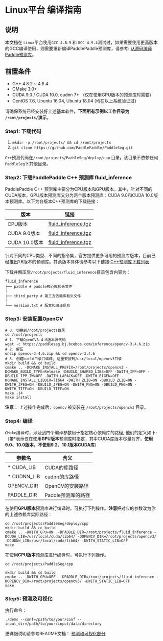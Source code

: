 # Linux平台 编译指南

## 说明
本文档在 `Linux`平台使用`GCC 4.8.5` 和 `GCC 4.9.4`测试过，如果需要使用更高版本的GCC编译使用，则需要重新编译PaddlePaddle预测库，请参考: [从源码编译Paddle预测库](https://www.paddlepaddle.org.cn/documentation/docs/zh/develop/advanced_usage/deploy/inference/build_and_install_lib_cn.html#id15)。

## 前置条件
* G++ 4.8.2 ~ 4.9.4
* CMake 3.0+
* CUDA 9.0 / CUDA 10.0, cudnn 7+ （仅在使用GPU版本的预测库时需要）
* CentOS 7.6, Ubuntu 16.04, Ubuntu 18.04 (均在以上系统验证过)

请确保系统已经安装好上述基本软件，**下面所有示例以工作目录为 `/root/projects/`演示**。

### Step1: 下载代码

1. `mkdir -p /root/projects/ && cd /root/projects`
2. `git clone https://github.com/PaddlePaddle/PaddleSeg.git`

`C++`预测代码在`/root/projects/PaddleSeg/deploy/cpp` 目录，该目录不依赖任何`PaddleSeg`下其他目录。


### Step2: 下载PaddlePaddle C++ 预测库 fluid_inference

PaddlePaddle C++ 预测库主要分为CPU版本和GPU版本。其中，针对不同的CUDA版本，GPU版本预测库又分为两个版本预测库：CUDA 9.0和CUDA 10.0版本预测库。以下为各版本C++预测库的下载链接：

|  版本   | 链接  |
|  ----  | ----  |
| CPU版本  | [fluid_inference.tgz](https://paddle-inference-lib.bj.bcebos.com/1.6.1-cpu-avx-mkl/fluid_inference.tgz) |
| CUDA 9.0版本  | [fluid_inference.tgz](https://paddle-inference-lib.bj.bcebos.com/1.6.1-gpu-cuda9-cudnn7-avx-mkl/fluid_inference.tgz) |
| CUDA 10.0版本  | [fluid_inference.tgz](https://paddle-inference-lib.bj.bcebos.com/1.6.1-gpu-cuda10-cudnn7-avx-mkl/fluid_inference.tgz) |


针对不同的CPU类型、不同的指令集，官方提供更多可用的预测库版本，目前已经推出1.6版本的预测库。其余版本具体请参考以下链接:[C++预测库下载列表](https://www.paddlepaddle.org.cn/documentation/docs/zh/develop/advanced_usage/deploy/inference/build_and_install_lib_cn.html)


下载并解压后`/root/projects/fluid_inference`目录包含内容为：
```
fluid_inference
├── paddle # paddle核心库和头文件
|
├── third_party # 第三方依赖库和头文件
|
└── version.txt # 版本和编译信息
```

### Step3: 安装配置OpenCV

```shell
# 0. 切换到/root/projects目录
cd /root/projects
# 1. 下载OpenCV3.4.6版本源代码
wget -c https://paddleseg.bj.bcebos.com/inference/opencv-3.4.6.zip
# 2. 解压
unzip opencv-3.4.6.zip && cd opencv-3.4.6
# 3. 创建build目录并编译, 这里安装到/usr/local/opencv3目录
mkdir build && cd build
cmake .. -DCMAKE_INSTALL_PREFIX=/root/projects/opencv3 -DCMAKE_BUILD_TYPE=Release -DBUILD_SHARED_LIBS=OFF -DWITH_IPP=OFF -DBUILD_IPP_IW=OFF -DWITH_LAPACK=OFF -DWITH_EIGEN=OFF -DCMAKE_INSTALL_LIBDIR=lib64 -DWITH_ZLIB=ON -DBUILD_ZLIB=ON -DWITH_JPEG=ON -DBUILD_JPEG=ON -DWITH_PNG=ON -DBUILD_PNG=ON -DWITH_TIFF=ON -DBUILD_TIFF=ON
make -j4
make install
```

**注意：** 上述操作完成后，`opencv` 被安装在 `/root/projects/opencv3` 目录。

### Step4: 编译

`CMake`编译时，涉及到四个编译参数用于指定核心依赖库的路径, 他们的定义如下:（带*表示仅在使用**GPU版本**预测库时指定，其中CUDA库版本尽量对齐，**使用9.0、10.0版本，不使用9.2、10.1版本CUDA库**）

|  参数名   | 含义  |
|  ----  | ----  |
| * CUDA_LIB  | CUDA的库路径 |
| * CUDNN_LIB | cudnn的库路径|
| OPENCV_DIR  | OpenCV的安装路径 |
| PADDLE_DIR | Paddle预测库的路径 |

在使用**GPU版本**预测库进行编译时，可执行下列操作。**注意**把对应的参数改为你的上述依赖库实际路径：

```shell
cd /root/projects/PaddleSeg/deploy/cpp
mkdir build && cd build
cmake .. -DWITH_GPU=ON  -DPADDLE_DIR=/root/projects/fluid_inference -DCUDA_LIB=/usr/local/cuda/lib64/ -DOPENCV_DIR=/root/projects/opencv3/ -DCUDNN_LIB=/usr/local/cuda/lib64/ -DWITH_STATIC_LIB=OFF
make
```

在使用**CPU版本**预测库进行编译时，可执行下列操作。
```shell
cd /root/projects/PaddleSeg/cpp

mkdir build && cd build
cmake .. -DWITH_GPU=OFF  -DPADDLE_DIR=/root/projects/fluid_inference -DOPENCV_DIR=/root/projects/opencv3/ -DWITH_STATIC_LIB=OFF
make
```

### Step5: 预测及可视化

执行命令：

```
./demo --conf=/path/to/your/conf --input_dir=/path/to/your/input/data/directory
```

更详细说明请参考README文档： [预测和可视化部分](../README.md)
